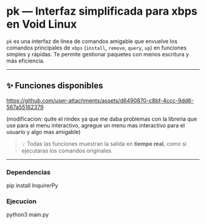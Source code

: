 # pk — Interfaz simplificada para xbps en Void Linux

`pk` es una interfaz de línea de comandos amigable que envuelve los comandos principales de `xbps` (`install`, `remove`, `query`,  `up`) en funciones simples y rápidas. Te permite gestionar paquetes con menos escritura y más eficiencia.

---

## ✨ Funciones disponibles


https://github.com/user-attachments/assets/d6490870-c8bf-4ccc-9dd6-567a55162379



(modificacion: quite el rindex ya que me daba problemas con la libreria que use para el menu interactivo, agregue un menu mas interactivo para el usuario y algo mas amigable)


> 💡 Todas las funciones muestran la salida en **tiempo real**, como si ejecutaras los comandos originales.
---

### Dependencias

pip install InquirerPy


### Ejecucion

python3 main.py




